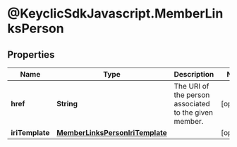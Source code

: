 # @KeyclicSdkJavascript.MemberLinksPerson

## Properties
Name | Type | Description | Notes
------------ | ------------- | ------------- | -------------
**href** | **String** | The URI of the person associated to the given member. | [optional] 
**iriTemplate** | [**MemberLinksPersonIriTemplate**](MemberLinksPersonIriTemplate.md) |  | [optional] 


